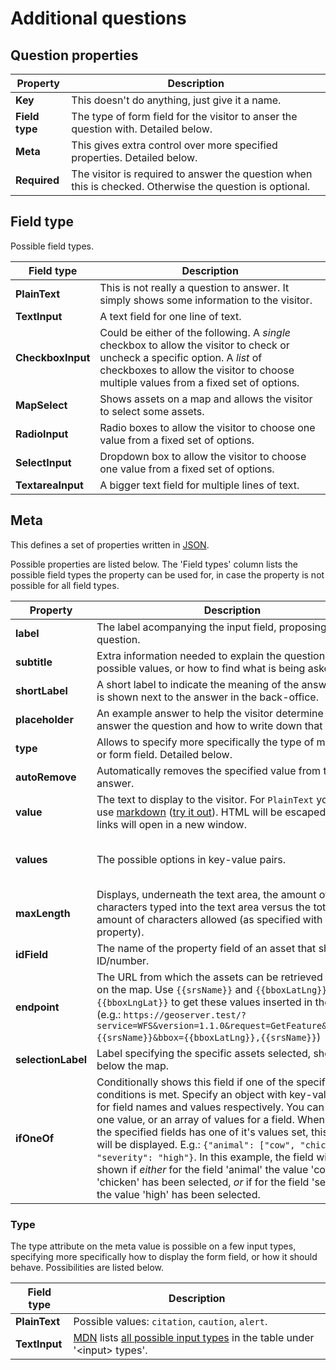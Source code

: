 # Additional questions

## Question properties

| Property | Description
| - | -
| **Key** | This doesn't do anything, just give it a name.
| **Field type** | The type of form field for the visitor to anser the question with. Detailed below.
| **Meta** | This gives extra control over more specified properties. Detailed below.
| **Required** | The visitor is required to answer the question when this is checked. Otherwise the question is optional.

## Field type

Possible field types.

| Field type | Description
| - | -
| **PlainText** | This is not really a question to answer. It simply shows some information to the visitor.
| **TextInput** | A text field for one line of text.
| **CheckboxInput** | Could be either of the following. A *single* checkbox to allow the visitor to check or uncheck a specific option. A *list* of checkboxes to allow the visitor to choose multiple values from a fixed set of options.
| **MapSelect** | Shows assets on a map and allows the visitor to select some assets.
| **RadioInput** | Radio boxes to allow the visitor to choose one value from a fixed set of options.
| **SelectInput** | Dropdown box to allow the visitor to choose one value from a fixed set of options.
| **TextareaInput** | A bigger text field for multiple lines of text.

## Meta

This defines a set of properties written in [JSON](https://developer.mozilla.org/en-US/docs/Learn/JavaScript/Objects/JSON).

Possible properties are listed below. The 'Field types' column lists the possible field types the property can be used for, in case the property is not possible for all field types.

| Property | Description | Field types
| - | - | -
| **label** | The label acompanying the input field, proposing the question.
| **subtitle** | Extra information needed to explain the question (e.g. possible values, or how to find what is being asked for). | All except PlainText
| **shortLabel** | A short label to indicate the meaning of the answer. This is shown next to the answer in the back-office. | All except PlainText
| **placeholder** | An example answer to help the visitor determine how to answer the question and how to write down that answer. | TextInput, TextareaInput
| **type** | Allows to specify more specifically the type of message or form field. Detailed below. | PlainText, TextInput
| **autoRemove** | Automatically removes the specified value from the answer. | TextInput, TextareaInput
| **value** | The text to display to the visitor. For `PlainText` you can use [markdown](https://commonmark.org/help/) ([try it out](https://remarkjs.github.io/react-markdown/)). HTML will be escaped and links will open in a new window. | PlainText, CheckboxInput (single)
| **values** | The possible options in key-value pairs. | CheckboxInput (list), RadioInput, SelectInput
| **maxLength** | Displays, underneath the text area, the amount of characters typed into the text area versus the total amount of characters allowed (as specified with this property). | TextareaInput
| **idField** | The name of the property field of an asset that shows the ID/number. | MapSelect
| **endpoint** | The URL from which the assets can be retrieved to show on the map. Use `{{srsName}}` and `{{bboxLatLng}}` or `{{bboxLngLat}}` to get these values inserted in the URL. (e.g.: `https://geoserver.test/?service=WFS&version=1.1.0&request=GetFeature&srsName={{srsName}}&bbox={{bboxLatLng}},{{srsName}}`) | MapSelect
| **selectionLabel** | Label specifying the specific assets selected, shown below the map. | MapSelect
| **ifOneOf** | Conditionally shows this field if one of the specified conditions is met. Specify an object with key-value pairs for field names and values respectively. You can specify one value, or an array of values for a field. When one of the specified fields has one of it's values set, this field will be displayed. E.g.: `{"animal": ["cow", "chicken"], "severity": "high"}`. In this example, the field will be shown if *either* for the field 'animal' the value 'cow', or 'chicken' has been selected, *or* if for the field 'severity' the value 'high' has been selected.

### Type

The type attribute on the meta value is possible on a few input types, specifying more specifically how to display the form field, or how it should behave. Possibilities are listed below.

| Field type | Description
| - | -
| **PlainText** | Possible values: `citation`, `caution`, `alert`.
| **TextInput** | [MDN](https://developer.mozilla.org) lists [all possible input types](https://developer.mozilla.org/en-US/docs/Web/HTML/Element/input) in the table under '\<input\> types'.
